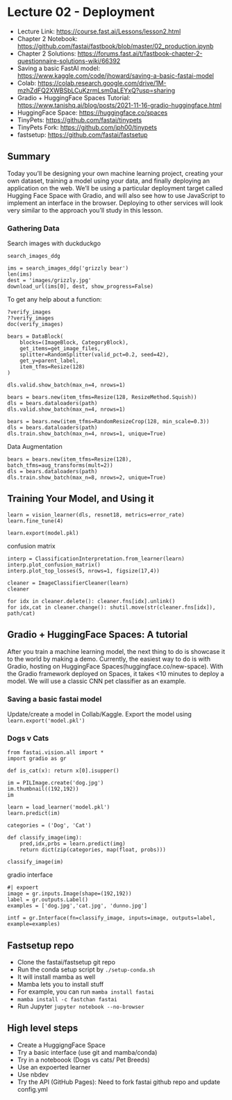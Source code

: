 # Lecture 02 - Deployment

- Lecture Link: https://course.fast.ai/Lessons/lesson2.html
- Chapter 2 Notebook: https://github.com/fastai/fastbook/blob/master/02_production.ipynb
- Chapter 2 Solutions: https://forums.fast.ai/t/fastbook-chapter-2-questionnaire-solutions-wiki/66392 
- Saving a basic FastAI model: https://www.kaggle.com/code/jhoward/saving-a-basic-fastai-model
- Colab: https://colab.research.google.com/drive/1M-mzhZdFQ2XWBSbLCuKzrmLsm0aLEYxQ?usp=sharing
- Gradio + HuggingFace Spaces Tutorial: https://www.tanishq.ai/blog/posts/2021-11-16-gradio-huggingface.html
- HuggingFace Space: https://huggingface.co/spaces
- TinyPets: https://github.com/fastai/tinypets
- TinyPets Fork: https://github.com/jph00/tinypets
- fastsetup: https://github.com/fastai/fastsetup



## Summary

Today you’ll be designing your own machine learning project, creating your own dataset, training a model using your data, and finally deploying an application on the web. We’ll be using a particular deployment target called Hugging Face Space with Gradio, and will also see how to use JavaScript to implement an interface in the browser. Deploying to other services will look very similar to the approach you’ll study in this lesson.


### Gathering Data

Search images with duckduckgo
```
search_images_ddg

ims = search_images_ddg('grizzly bear')
len(ims)
dest = 'images/grizzly.jpg'
download_url(ims[0], dest, show_progress=False)
```

To get any help about a function:
```
?verify_images
??verify_images
doc(verify_images)
```

```
bears = DataBlock(
    blocks=(ImageBlock, CategoryBlock),
    get_items=get_image_files,
    splitter=RandomSplitter(valid_pct=0.2, seed=42),
    get_y=parent_label,
    item_tfms=Resize(128)
)
```

```
dls.valid.show_batch(max_n=4, nrows=1)
```

```
bears = bears.new(item_tfms=Resize(128, ResizeMethod.Squish))
dls = bears.dataloaders(path)
dls.valid.show_batch(max_n=4, nrows=1)
```

```
bears = bears.new(item_tfms=RandomResizeCrop(128, min_scale=0.3))
dls = bears.dataloaders(path)
dls.train.show_batch(max_n=4, nrows=1, unique=True)
```

Data Augmentation
```
bears = bears.new(item_tfms=Resize(128), batch_tfms=aug_transforms(mult=2))
dls = bears.dataloaders(path)
dls.train.show_batch(max_n=8, nrows=2, unique=True)
```

## Training Your Model, and Using it

```
learn = vision_learner(dls, resnet18, metrics=error_rate)
learn.fine_tune(4)
```

```
learn.export(model.pkl)
```

confusion matrix
```
interp = ClassificationInterpretation.from_learner(learn)
interp.plot_confusion_matrix()
interp.plot_top_losses(5, nrows=1, figsize(17,4))
```

```
cleaner = ImageClassifierCleaner(learn)
cleaner
```

```
for idx in cleaner.delete(): cleaner.fns[idx].unlink()
for idx,cat in cleaner.change(): shutil.move(str(cleaner.fns[idx]), path/cat)
```

## Gradio + HuggingFace Spaces: A tutorial

After you train a machine learning model, the next thing to do is showcase it to the  world by making a demo. Currently, the easiest way to do is with Gradio, hosting on
HuggingFace Spaces(huggingface.co/new-space). With the Gradio framework deployed on Spaces, it takes <10 minutes to deploy a model. We will use a classic CNN pet classifier as an example. 

### Saving a basic fastai model
Update/create a model in Collab/Kaggle.
Export the model using `learn.export('model.pkl')`

### Dogs v Cats

```
from fastai.vision.all import *
import gradio as gr

def is_cat(x): return x[0].isupper()

im = PILImage.create('dog.jpg')
im.thumbnail((192,192))
im

learn = load_learner('model.pkl')
learn.predict(im)
```

```
categories = ('Dog', 'Cat')

def classify_image(img):
    pred,idx,prbs = learn.predict(img)
    return dict(zip(categories, map(float, probs)))
```

```
classify_image(im)
```

gradio interface
```
#| expoert
image = gr.inputs.Image(shape=(192,192))
label = gr.outputs.Label()
examples = ['dog.jpg','cat.jpg', 'dunno.jpg']

intf = gr.Interface(fn=classify_image, inputs=image, outputs=label, example=examples)
```

## Fastsetup repo
- Clone the fastai/fastsetup git repo
- Run the conda setup script by `./setup-conda.sh`
- It will install mamba as well
- Mamba lets you to install stuff
- For example, you can run `mamba install fastai`
- `mamba install -c fastchan fastai`
- Run Jupyter `jupyter notebook --no-browser`

## High level steps
- Create a HuggigngFace Space
- Try a basic interface (use git and mamba/conda)
- Try in a noteboook (Dogs vs cats/ Pet Breeds)
- Use an expoerted learner
- Use nbdev
- Try the API (GitHub Pages): Need to fork fastai github repo and update config.yml
